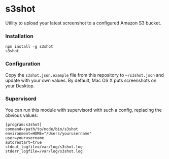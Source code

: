 # s3shot
Utility to upload your latest screenshot to a configured Amazon S3 bucket.

### Installation

```
npm install -g s3shot
s3shot
```

### Configuration

Copy the `s3shot.json.example` file from this repository to `~/s3shot.json` and update with your own values. By default, Mac OS X puts screenshots on your Desktop.

### Supervisord

You can run this module with supervisord with such a config, replacing the obvious values:

```
[program:s3shot]
command=/path/to/node/bin/s3shot
environment=HOME="/Users/yourusername"
user=yourusername
autorestart=true
stdout_logfile=/var/log/s3shot.log
stderr_logfile=/var/log/s3shot.log
```
